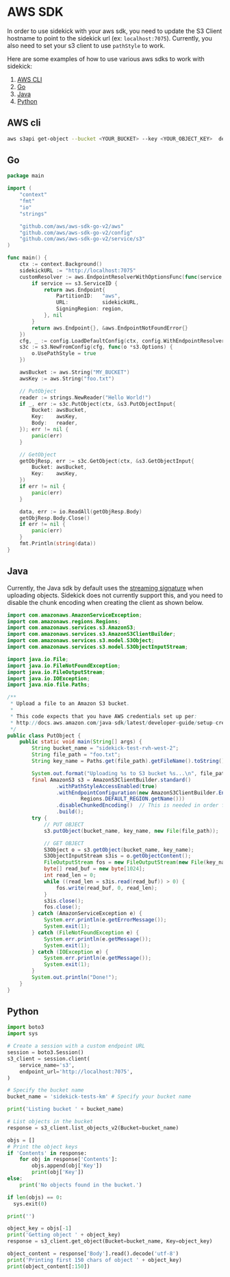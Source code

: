 # AWS SDK

In order to use sidekick with your aws sdk, you need to update the S3 Client hostname to point to the sidekick url (ex: `localhost:7075`).
Currently, you also need to set your s3 client to use `pathStyle` to work.

Here are some examples of how to use various aws sdks to work with sidekick:

1. [AWS CLI](#aws-cli)
2. [Go](#go)
3. [Java](#java)
4. [Python](#python)

<a name="aws-cli"></a>

## AWS cli

```bash
aws s3api get-object --bucket <YOUR_BUCKET> --key <YOUR_OBJECT_KEY>  delete_me.csv --endpoint-url http://localhost:7075
```

<a name="go"></a>

## Go

```go
package main

import (
	"context"
	"fmt"
	"io"
	"strings"

	"github.com/aws/aws-sdk-go-v2/aws"
	"github.com/aws/aws-sdk-go-v2/config"
	"github.com/aws/aws-sdk-go-v2/service/s3"
)

func main() {
	ctx := context.Background()
	sidekickURL := "http://localhost:7075"
	customResolver := aws.EndpointResolverWithOptionsFunc(func(service, region string, options ...interface{}) (aws.Endpoint, error) {
		if service == s3.ServiceID {
			return aws.Endpoint{
				PartitionID:   "aws",
				URL:           sidekickURL,
				SigningRegion: region,
			}, nil
		}
		return aws.Endpoint{}, &aws.EndpointNotFoundError{}
	})
	cfg, _ := config.LoadDefaultConfig(ctx, config.WithEndpointResolverWithOptions(customResolver))
	s3c := s3.NewFromConfig(cfg, func(o *s3.Options) {
		o.UsePathStyle = true
	})

	awsBucket := aws.String("MY_BUCKET")
	awsKey := aws.String("foo.txt")

	// PutObject
	reader := strings.NewReader("Hello World!")
	if _, err := s3c.PutObject(ctx, &s3.PutObjectInput{
		Bucket: awsBucket,
		Key:    awsKey,
		Body:   reader,
	}); err != nil {
		panic(err)
	}

	// GetObject
	getObjResp, err := s3c.GetObject(ctx, &s3.GetObjectInput{
		Bucket: awsBucket,
		Key:    awsKey,
	})
	if err != nil {
		panic(err)
	}

	data, err := io.ReadAll(getObjResp.Body)
	getObjResp.Body.Close()
	if err != nil {
		panic(err)
	}
	fmt.Println(string(data))
}
```

<a name="java"></a>

## Java

Currently, the Java sdk by default uses the [streaming signature](https://docs.aws.amazon.com/AmazonS3/latest/API/sigv4-streaming.html) when uploading objects. Sidekick does not currently support this, and you need to disable the chunk encoding when creating the client as shown below.

```java
import com.amazonaws.AmazonServiceException;
import com.amazonaws.regions.Regions;
import com.amazonaws.services.s3.AmazonS3;
import com.amazonaws.services.s3.AmazonS3ClientBuilder;
import com.amazonaws.services.s3.model.S3Object;
import com.amazonaws.services.s3.model.S3ObjectInputStream;

import java.io.File;
import java.io.FileNotFoundException;
import java.io.FileOutputStream;
import java.io.IOException;
import java.nio.file.Paths;

/**
 * Upload a file to an Amazon S3 bucket.
 *
 * This code expects that you have AWS credentials set up per:
 * http://docs.aws.amazon.com/java-sdk/latest/developer-guide/setup-credentials.html
 */
public class PutObject {
    public static void main(String[] args) {
        String bucket_name = "sidekick-test-rvh-west-2";
        String file_path = "foo.txt";
        String key_name = Paths.get(file_path).getFileName().toString();

        System.out.format("Uploading %s to S3 bucket %s...\n", file_path, bucket_name);
        final AmazonS3 s3 = AmazonS3ClientBuilder.standard()
                .withPathStyleAccessEnabled(true)
                .withEndpointConfiguration(new AmazonS3ClientBuilder.EndpointConfiguration("http://localhost:7075",
                        Regions.DEFAULT_REGION.getName()))
                .disableChunkedEncoding()  // This is needed in order for puObject to work
                .build();
        try {
            // PUT OBJECT
            s3.putObject(bucket_name, key_name, new File(file_path));

            // GET OBJECT
            S3Object o = s3.getObject(bucket_name, key_name);
            S3ObjectInputStream s3is = o.getObjectContent();
            FileOutputStream fos = new FileOutputStream(new File(key_name));
            byte[] read_buf = new byte[1024];
            int read_len = 0;
            while ((read_len = s3is.read(read_buf)) > 0) {
                fos.write(read_buf, 0, read_len);
            }
            s3is.close();
            fos.close();
        } catch (AmazonServiceException e) {
            System.err.println(e.getErrorMessage());
            System.exit(1);
        } catch (FileNotFoundException e) {
            System.err.println(e.getMessage());
            System.exit(1);
        } catch (IOException e) {
            System.err.println(e.getMessage());
            System.exit(1);
        }
        System.out.println("Done!");
    }
}
```

<a name="java"></a>

## Python

```python
import boto3
import sys

# Create a session with a custom endpoint URL
session = boto3.Session()
s3_client = session.client(
    service_name='s3',
    endpoint_url='http://localhost:7075',
)

# Specify the bucket name
bucket_name = 'sidekick-tests-km' # Specify your bucket name

print('Listing bucket ' + bucket_name)

# List objects in the bucket
response = s3_client.list_objects_v2(Bucket=bucket_name)

objs = []
# Print the object keys
if 'Contents' in response:
    for obj in response['Contents']:
        objs.append(obj['Key'])
        print(obj['Key'])
else:
    print('No objects found in the bucket.')

if len(objs) == 0:
  sys.exit(0)

print('')

object_key = objs[-1]
print('Getting object ' + object_key)
response = s3_client.get_object(Bucket=bucket_name, Key=object_key)

object_content = response['Body'].read().decode('utf-8')
print('Printing first 150 chars of object ' + object_key)
print(object_content[:150])
```
